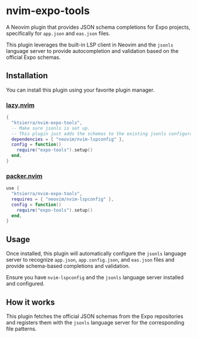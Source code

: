 # nvim-expo-tools

A Neovim plugin that provides JSON schema completions for Expo projects, specifically for `app.json` and `eas.json` files.

This plugin leverages the built-in LSP client in Neovim and the `jsonls` language server to provide autocompletion and validation based on the official Expo schemas.

## Installation

You can install this plugin using your favorite plugin manager.

### [lazy.nvim](https://github.com/folke/lazy.nvim)

```lua
{
  "ktsierra/nvim-expo-tools",
  -- Make sure jsonls is set up.
  -- This plugin just adds the schemas to the existing jsonls configuration.
  dependencies = { "neovim/nvim-lspconfig" },
  config = function()
    require("expo-tools").setup()
  end,
}
```

### [packer.nvim](https://github.com/wbthomason/packer.nvim)

```lua
use {
  "ktsierra/nvim-expo-tools",
  requires = { "neovim/nvim-lspconfig" },
  config = function()
    require("expo-tools").setup()
  end,
}
```

## Usage

Once installed, this plugin will automatically configure the `jsonls` language server to recognize `app.json`, `app.config.json`, and `eas.json` files and provide schema-based completions and validation.

Ensure you have `nvim-lspconfig` and the `jsonls` language server installed and configured.

## How it works

This plugin fetches the official JSON schemas from the Expo repositories and registers them with the `jsonls` language server for the corresponding file patterns.
